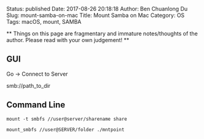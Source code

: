 Status: published
Date: 2017-08-26 20:18:18
Author: Ben Chuanlong Du
Slug: mount-samba-on-mac
Title: Mount Samba on Mac
Category: OS
Tags: macOS, mount, SAMBA

**
Things on this page are
fragmentary and immature notes/thoughts of the author.
Please read with your own judgement!
**


## GUI

Go -> Connect to Server

smb://path_to_dir

## Command Line

    mount -t smbfs //user@server/sharename share

    mount_smbfs //user@SERVER/folder ./mntpoint
